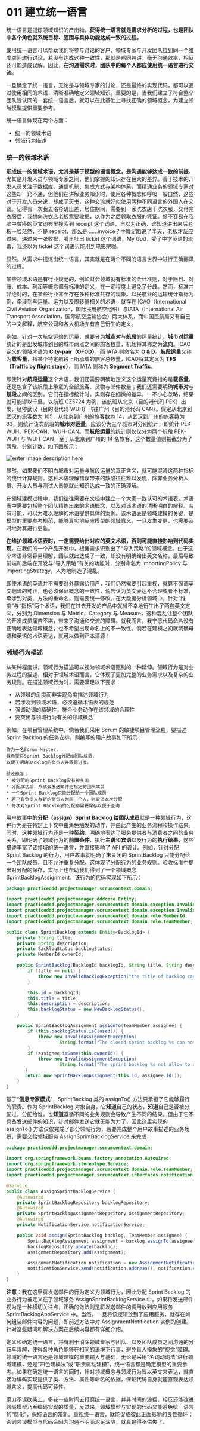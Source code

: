 # 011 建立统一语言

统一语言是提炼领域知识的产出物，**获得统一语言就是需求分析的过程，也是团队中各个角色就系统目标、范围与具体功能达成一致的过程。**

使用统一语言可以帮助我们将参与讨论的客户、领域专家与开发团队拉到同一个维度空间进行讨论，若没有达成这种一致性，那就是鸡同鸭讲，毫无沟通效率，相反还可能造成误解。因此，**在沟通需求时，团队中的每个人都应使用统一语言进行交流**。

一旦确定了统一语言，无论是与领域专家的讨论，还是最终的实现代码，都可以通过使用相同的术语，清晰准确地定义领域知识。重要的是，当我们建立了符合整个团队皆认同的一套统一语言后，就可以在此基础上寻找正确的领域概念，为建立领域模型提供重要参考。

统一语言体现在两个方面：

- 统一的领域术语
- 领域行为描述

### 统一的领域术语

**形成统一的领域术语，尤其是基于模型的语言概念，是沟通能够达成一致的前提**。尤其是开发人员与领域专家之间，他们掌握的知识存在巨大的差异。善于技术的开发人员关注于数据库、通信机制、集成方式与架构体系，而精通业务的领域专家对这些却一窍不通，但他们在讲解业务知识时，使用各种概念如呼吸一般自然，这些对于开发人员来说，却成了天书，这种交流就好似使用两种不同语言的外国人在交谈。记得有一次我去洛杉矶出差，居住期间，需要到一家洗衣店干洗衣服，交付完衣服后，我想向洗衣店老板索要收据，以作为之后领取衣服的凭证。好不容易在我脑中贫瘠的英文词典里搜索到 receipt 这个词语，自以为正确，谁知道讲出来后老板一脸茫然，不是 receipt，那么是 ……invoice？手舞足蹈说了半天，老板才反应过来，递过来一张收据，嘴里吐出 ticket 这个词语，My God，受了中学英语的流毒，我还以为 ticket 这个词语只能用到电影院呢。

显然，从需求中提炼出统一语言，其实就是在两个不同的语言世界中进行正确翻译的过程。

某些领域术语是有行业规范的，例如财会领域就有标准的会计准则，对于账目、对账、成本、利润等概念都有标准的定义，在一定程度上避免了分歧。然而，标准并非绝对的，在某些行业甚至存在多种标准共存的现象。以民航业的运输统计指标为例，牵涉到与运量、运力以及周转量相关的术语，就存在 ICAO（International Civil Aviation Organization，国际民用航空组织）与IATA（International Air Transport Association，国际航空运输协会）两大体系，而中国民航局又有自己的中文解释，航空公司和各大机场亦有自己衍生的定义。

例如，针对一次航空运输的运量，就要分为**城市对**与**航段**的运量统计。**城市对运量**统计的是出发城市到目的城市两点之间的旅客数量，机场将其称之为**流向**。ICAO 定义的领域术语为 **City-pair（OFOD）**，而 IATA 则命名为 **O & D**。**航段运量**又称为**载客量**，指某个特定航段上所承载的旅客总数量，ICAO将其定义为 **TFS（Traffic by flight stage）**，而 IATA 则称为 **Segment Traffic**。

即使针对**航段运量**这个术语，我们还需要明确地定义这个运量究竟指的是**载客量**，还是包含了该航段上承载的全部旅客、货物与邮件数量；我们还需要明确**城市对**与**航段**之间的区别，它们在指标统计时，实则存在细微的差异，一不小心忽略，结果就可能谬以千里。以航班 CZ5724 为例，该航班从北京（目的港代码 PEK）出发，经停武汉（目的港代码 WUH）飞往广州（目的港代码 CAN）。假定从北京到武汉的旅客数为 105，从北京到广州的旅客数为 14，从武汉到广州的旅客数为 83，则统计该次航班的**城市对运量**，应该分为三个城市对分别统计，即统计 PEK-WUH、PEK-CAN、WUH-CAN。而**航段运量**的统计则仅仅分为两个航段 PEK-WUH 与 WUH-CAN，至于从北京到广州的 14 名旅客，这个数量值则被截分为了两段，分别计数，如下图所示：

![enter image description here](images/6f680680-7a79-11e8-ae51-d5fb97616c42.png)

显然，如果我们不明白城市对运量与航段运量的真正含义，就可能混淆这两种指标的统计计算规则。这种术语理解错误带来的缺陷往往难以发现，除非业务分析人员、开发人员与测试人员能就此知识达成一致的正确理解。

在领域建模过程中，我们往往需要在文档中建立一个大家一致认可的术语表。术语表中需要包括整个团队精炼出来的术语概念，以及对该术语的清晰明白的解释。若有可能，可以为难以理解的术语提供具体的案例。该术语表是领域建模的关键，是模型的重要参考规范，能够真实地反应模型的领域意义。一旦发生变更，也需要及时地对其进行更新。

**在维护领域术语表时，一定需要给出对应的英文术语，否则可能直接影响到代码实现**。在我们的一个产品开发中，根据需求识别出了“导入策略”的领域概念。由于这个术语非常容易理解，团队就此达成了一致，却没有明确给出英文名称，最后导致前端和后端在开发与“导入策略”有关的功能时，分别命名为 ImportingPolicy 与 ImportingStrategy，人为地制造了混乱。

即使术语的英语并不需要对外暴露给用户，我们仍然需要引起重视，就算不强调英文翻译的纯正，也必须保证概念的一致性，倘若认为英文表达不合理或者不标准，牵涉到对类、方法的重命名，则需要统一修改。在大数据分析领域中，针对“维度”与“指标”两个术语，我们在过去开发的产品中就曾不幸地衍生出了两套英文定义，分别为 Dimension 与 Metric，Category 与 Measure，这种混乱让整个团队的开发成员痛苦不堪，带来了沟通和交流的障碍。就我而言，我宁愿代码命名没有正确地表达领域概念，也不希望出现命名上的不一致性。倘若在建模之初就明确母语和英语的术语表达，就可以做到正本清源！

### 领域行为描述

从某种程度讲，领域行为描述可以视为领域术语甄别的一种延伸。领域行为是对业务过程的描述，相对于领域术语而言，它体现了更加完整的业务需求以及复杂的业务规则。在描述领域行为时，需要满足以下要求：

- 从领域的角度而非实现角度描述领域行为
- 若涉及到领域术语，必须遵循术语表的规范
- 强调动词的精确性，符合业务动作在该领域的合理性
- 要突出与领域行为有关的领域概念

例如，在项目管理系统中，倘若我们采用 Scrum 的敏捷项目管理流程，要描述 Sprint Backlog 的任务安排，则编写的用户故事如下所示：

```
作为一名Scrum Master，
我希望将Sprint Backlog分配给团队成员，
以便于明确Backlog的负责人并跟踪进度。

验收标准：
* 被分配的Sprint Backlog没有被关闭
* 分配成功后，系统会发送邮件给指定的团队成员
* 一个Sprint Backlog只能分配给一个团队成员
* 若已有负责人与新的负责人为同一个人，则取消本次分配
* 每次对Sprint Backlog的分配都需要保存以便于查询
```

用户故事中的**分配（assign）Sprint Backlog 给团队成员**就是一种领域行为，这种行为是在特定上下文中由角色触发的动作，并由此产生的业务流程和操作结果。同时，这种领域行为还是一种**契约**，明确地表达了服务提供者与消费者之间的业务关系，即明确了领域行为的**前置条件**、执行**主语**和**宾语**以及行为的**执行结果**，这些描述丰富了该领域的统一语言，并直接影响了 API 的设计。例如，针对分配 Sprint Backlog 的行为，用户故事就明确了未关闭的 SprintBacklog 只能分配给一个团队成员，且不允许重复分配，这体现了分配行为的业务规则。验收标准中提出对分配的保存，实际上也帮助我们得到了一个领域概念 SprintBacklogAssignment，该行为的代码实现如下所示：

```java
package practiceddd.projectmanager.scrumcontext.domain;

import practiceddd.projectmanager.dddcore.Entity;
import practiceddd.projectmanager.scrumcontext.domain.exception.InvalidAssignmentException;
import practiceddd.projectmanager.scrumcontext.domain.exception.InvalidBacklogException;
import practiceddd.projectmanager.scrumcontext.domain.role.MemberId;
import practiceddd.projectmanager.scrumcontext.domain.role.TeamMember;

public class SprintBacklog extends Entity<BacklogId> {
    private String title;
    private String description;
    private BacklogStatus backlogStatus;
    private MemberId ownerId;

    public SprintBacklog(BacklogId backlogId, String title, String description) {
        if (title == null) {
            throw new InvalidBacklogException("the title of backlog can't be null");
        }

        this.id = backlogId;
        this.title = title;
        this.description = description;
        this.backlogStatus = new NewBacklogStatus();
    }

    public SprintBacklogAssignment assignTo(TeamMember assignee) {
        if (this.backlogStatus.isClosed()) {
            throw new InvalidAssignmentException(
                    String.format("The closed sprint backlog %s can not be assigned to %s.", this.title, assignee.getName()));
        }
        if (assignee.isSame(this.ownerId)) {
            throw new InvalidAssignmentException(
                    String.format("The sprint backlog %s not allow to assign to same team member %s.", this.title, assignee.getName()));
       }
       return new SprintBacklogAssignment(this.id, assignee.id());
    }
}
```

基于“**信息专家模式**”，SprintBacklog 类的 assignTo() 方法只承担了它能够履行的职责。作为 SprintBacklog 对象自身，它**知道**自己的状态，**知道**自己是否被分配过，分配给谁，也**知道**遵循不同的业务规则会导致产生不同的结果。但由于它不具备发送邮件的知识，针对邮件发送它就无能为力了，因此这里实现的 assignTo() 方法仅仅完成了部分领域行为，若要完成整个用户故事描述的业务场景，需要交给领域服务 AssignSprintBacklogService 来完成：

```java
package practiceddd.projectmanager.scrumcontext.domain;

import org.springframework.beans.factory.annotation.Autowired;
import org.springframework.stereotype.Service;
import practiceddd.projectmanager.scrumcontext.domain.role.TeamMember;
import practiceddd.projectmanager.scrumcontext.interfaces.notification.NotificationService;

@Service
public class AssignSprintBacklogService {
    @Autowired
    private SprintBacklogRepository backlogRepository;
    @Autowired
    private SprintBacklogAssignmentRepository assignmentRepository;
    @Autowired
    private NotificationService notificationService;

    public void assign(SprintBacklog backlog, TeamMember assignee) {
        SprintBacklogAssignment assignment = backlog.assignTo(assignee);
        backlogRepository.update(backlog);
        assignmentRepository.add(assignment);

        AssignmentNotification notification = new AssignmentNotification(assignment);
        notificationService.send(notification.address(), notification.content());
    }  
}
```

**注意**：我在这里将发送邮件的行为定义为领域行为，因此分配 Sprint Backlog 的业务行为被定义在了领域服务 AssignSprintBacklogService 中。如果将发送邮件视为是一种横切关注点，正确的做法则是将发送邮件的调用放到应用服务 SprintBacklogAppService 中。当然，一旦将该逻辑放到了应用服务，就存在如何组装邮件内容的问题，即前述方法中对 AssignmentNotification 实例的创建。针对这些疑问和解决方案在后续内容都有详细介绍。

定义和确定统一语言，将有利于消除领域专家与团队、以及团队成员之间沟通的分歧与误解，使得各种角色能够在相同的语境下行事，避免盲人摸象的“视觉”障碍。领域的统一语言还是领域建模的重要输入与基础，无论是采用“名词动词法”进行领域建模，还是“四色建模法”或“职责驱动建模”，统一语言都是确定模型的重要参考。如果在确定统一语言的同时，针对领域概念与领域行为皆以英文来表达，就直接为编码实现提供了类、方法、属性等命名的依据，保证代码自身就能直观表达领域含义，提高代码可读性。

磨刀不误砍柴工，多花一些时间去打磨统一语言，并非时间的浪费，相反还能改进领域模型乃至编码实现的质量，反过来，领域模型与实现的代码又能避免统一语言的“腐化”，保持语言的常新。重视统一语言，就能促成彼此正面影响的良性循环；否则领域模型与代码会因为沟通不明而泥足深陷，就真是得不偿失了。